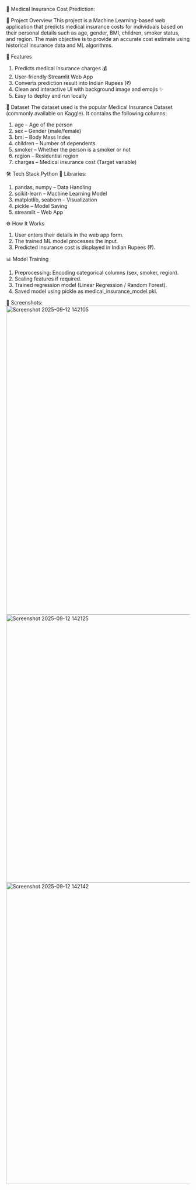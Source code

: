 🏥 Medical Insurance Cost Prediction:

📌 Project Overview
This project is a Machine Learning-based web application that predicts medical insurance costs for individuals based on their personal details such as age, gender, BMI, children, smoker status, and region.
The main objective is to provide an accurate cost estimate using historical insurance data and ML algorithms.

🚀 Features
1) Predicts medical insurance charges 💰
2) User-friendly Streamlit Web App
3) Converts prediction result into Indian Rupees (₹)
4) Clean and interactive UI with background image and emojis ✨
5) Easy to deploy and run locally

📂 Dataset
The dataset used is the popular Medical Insurance Dataset (commonly available on Kaggle).
It contains the following columns:
1) age – Age of the person
2) sex – Gender (male/female)
3) bmi – Body Mass Index
4) children – Number of dependents
5) smoker – Whether the person is a smoker or not
6) region – Residential region
7) charges – Medical insurance cost (Target variable)

🛠️ Tech Stack
Python 🐍
Libraries:
1) pandas, numpy – Data Handling
2) scikit-learn – Machine Learning Model
3) matplotlib, seaborn – Visualization
4) pickle – Model Saving
5) streamlit – Web App

⚙️ How It Works
1) User enters their details in the web app form.
2) The trained ML model processes the input.
3) Predicted insurance cost is displayed in Indian Rupees (₹).



📊 Model Training
1) Preprocessing: Encoding categorical columns (sex, smoker, region).
2) Scaling features if required.
3) Trained regression model (Linear Regression / Random Forest).
4) Saved model using pickle as medical_insurance_model.pkl.

📸 Screenshots:
<img width="1617" height="844" alt="Screenshot 2025-09-12 142105" src="https://github.com/user-attachments/assets/9dc43f67-60a3-4643-9582-e8df130af909" />
<img width="1803" height="732" alt="Screenshot 2025-09-12 142125" src="https://github.com/user-attachments/assets/fa1ce6ae-7e3d-421e-ba8c-d5d9d537d08d" />
<img width="1004" height="824" alt="Screenshot 2025-09-12 142142" src="https://github.com/user-attachments/assets/7282cd59-c13e-47c7-af98-21ad964afefb" />



